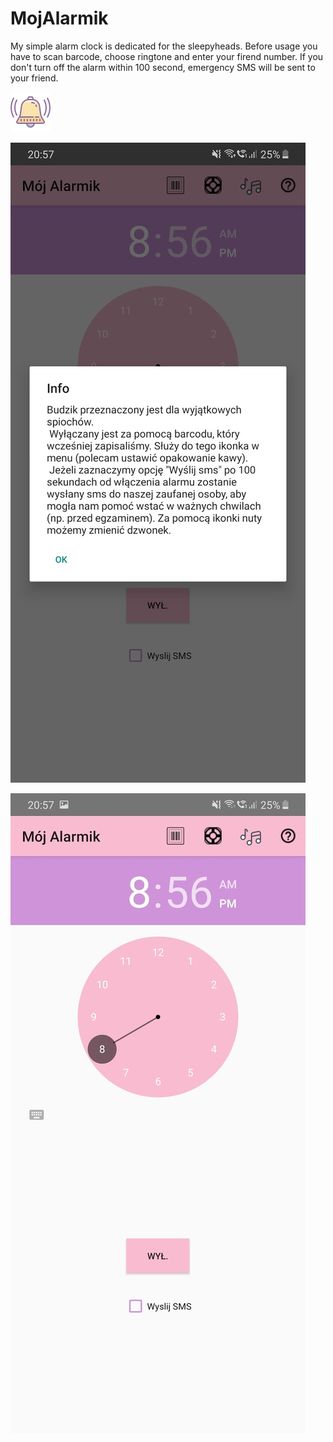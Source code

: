 # MojAlarmik
My simple alarm clock is dedicated for the sleepyheads. Before usage you have to scan barcode, choose ringtone and enter your firend number.
If you don't turn off the alarm within 100 second, emergency SMS will be sent to your friend. 


![](/for_readme/icon.png?raw=true "Icon")

![](/for_readme/screen1.jpg?raw=true "Screen1")

![](/for_readme/screen2.jpg?raw=true "Screen2")
